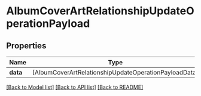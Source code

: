 # AlbumCoverArtRelationshipUpdateOperationPayload

## Properties
Name | Type | Description | Notes
------------ | ------------- | ------------- | -------------
**data** | [AlbumCoverArtRelationshipUpdateOperationPayloadData] |  | 

[[Back to Model list]](../README.md#documentation-for-models) [[Back to API list]](../README.md#documentation-for-api-endpoints) [[Back to README]](../README.md)


